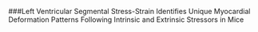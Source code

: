 ###Left Ventricular Segmental Stress-Strain Identifies Unique Myocardial Deformation Patterns Following Intrinsic and Extrinsic Stressors in Mice

